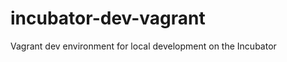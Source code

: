 incubator-dev-vagrant
=====================

Vagrant dev environment for local development on the Incubator